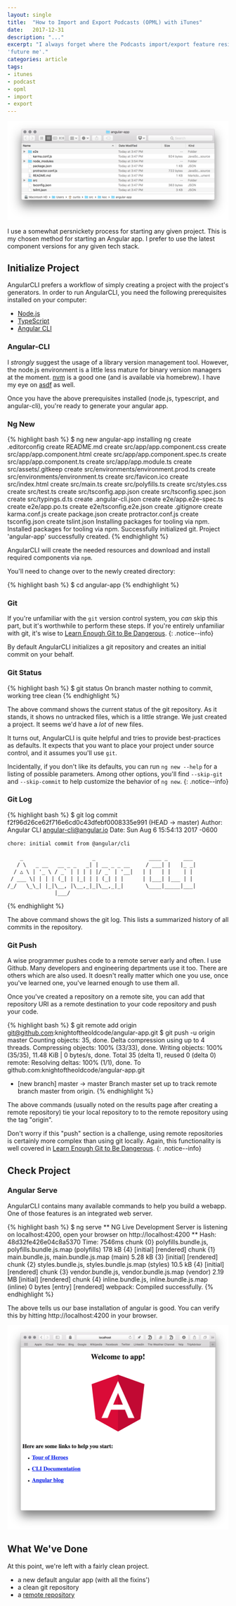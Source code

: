 ```yaml
---
layout: single
title:  "How to Import and Export Podcasts (OPML) with iTunes"
date:   2017-12-31
description: "..."
excerpt: "I always forget where the Podcasts import/export feature resides in iTunes. This post is for
'future me'."
categories: article
tags:
- itunes
- podcast
- opml
- import
- export
---
```


![The Completed Project Structure](/assets/images/angular/default-angular-directory-structure.png)

I use a somewhat persnickety process for starting any given project. This is my chosen method for
starting an Angular app. I prefer to use the latest component versions for any given tech stack.

## Initialize Project

AngularCLI prefers a workflow of simply creating a project with the project's generators. In order
to run AngularCLI, you need the following prerequisites installed on your computer:

- [Node.js](https://nodejs.org/en/download/)
- [TypeScript](http://www.typescriptlang.org/#download-links)
- [Angular CLI](https://cli.angular.io)

### Angular-CLI

I *strongly* suggest the usage of a library version management tool. However, the node.js
environment is a little less mature for binary version managers at the moment.
[nvm](https://github.com/creationix/nvm) is a good one (and is available via homebrew). I have my
eye on [asdf](https://github.com/asdf-vm/asdf) as well.

Once you have the above prerequisites installed (node.js, typescript, and angular-cli), you're ready
to generate your angular app.

### Ng New

{% highlight bash %}
$ ng new angular-app
installing ng
  create .editorconfig
  create README.md
  create src/app/app.component.css
  create src/app/app.component.html
  create src/app/app.component.spec.ts
  create src/app/app.component.ts
  create src/app/app.module.ts
  create src/assets/.gitkeep
  create src/environments/environment.prod.ts
  create src/environments/environment.ts
  create src/favicon.ico
  create src/index.html
  create src/main.ts
  create src/polyfills.ts
  create src/styles.css
  create src/test.ts
  create src/tsconfig.app.json
  create src/tsconfig.spec.json
  create src/typings.d.ts
  create .angular-cli.json
  create e2e/app.e2e-spec.ts
  create e2e/app.po.ts
  create e2e/tsconfig.e2e.json
  create .gitignore
  create karma.conf.js
  create package.json
  create protractor.conf.js
  create tsconfig.json
  create tslint.json
Installing packages for tooling via npm.
Installed packages for tooling via npm.
Successfully initialized git.
Project 'angular-app' successfully created.
{% endhighlight %}

AngularCLI will create the needed resources and download and install required components via `npm`.

You'll need to change over to the newly created directory:

{% highlight bash %}
$ cd angular-app
{% endhighlight %}

### Git

If you're unfamiliar with the `git` version control system, you *can* skip this part, but it's
worthwhile to perform these steps. If you're entirely unfamiliar with git, it's wise to
[Learn Enough Git to Be Dangerous][learn-enough-git].
{: .notice--info}

By default AngularCLI initializes a git repository and creates an initial commit on your behalf.

### Git Status

{% highlight bash %}
$ git status
On branch master
nothing to commit, working tree clean
{% endhighlight %}

The above command shows the current status of the git repository. As it stands, it shows no
untracked files, which is a little strange. We just created a project. It seems we'd have a *lot*
of new files.

It turns out, AngularCLI is quite helpful and tries to provide best-practices as defaults. It
expects that you want to place your project under source control, and it assumes you'll use `git`.

Incidentally, if you don't like its defaults, you can run `ng new --help` for a listing of
possible parameters. Among other options, you'll find `--skip-git` and `--skip-commit` to help
customize the behavior of `ng new`.
{: .notice--info}

### Git Log

{% highlight bash %}
$ git log
commit f2f96d26ce62f716e6cd0c43dfebf0008335e991 (HEAD -> master)
Author: Angular CLI <angular-cli@angular.io>
Date:   Sun Aug 6 15:54:13 2017 -0600

    chore: initial commit from @angular/cli

        _                      _                 ____ _     ___
       / \   _ __   __ _ _   _| | __ _ _ __     / ___| |   |_ _|
      / △ \ | '_ \ / _` | | | | |/ _` | '__|   | |   | |    | |
     / ___ \| | | | (_| | |_| | | (_| | |      | |___| |___ | |
    /_/   \_\_| |_|\__, |\__,_|_|\__,_|_|       \____|_____|___|
                   |___/
{% endhighlight %}

The above command shows the git log. This lists a summarized history of all commits in the
repository.

### Git Push

A wise programmer pushes code to a remote server early and often. I use Github. Many developers
and engineering departments use it too. There are others which are also used. It doesn't really
matter which one you use, once you've learned one, you've learned enough to use them all.

Once you've created a repository on a remote site, you can add that repository URI as a remote
destination to your code repository and push your code.

{% highlight bash %}
$ git remote add origin git@github.com:knightoftheoldcode/angular-app.git
$ git push -u origin master
Counting objects: 35, done.
Delta compression using up to 4 threads.
Compressing objects: 100% (33/33), done.
Writing objects: 100% (35/35), 11.48 KiB | 0 bytes/s, done.
Total 35 (delta 1), reused 0 (delta 0)
remote: Resolving deltas: 100% (1/1), done.
To github.com:knightoftheoldcode/angular-app.git
 * [new branch]      master -> master
Branch master set up to track remote branch master from origin.
{% endhighlight %}

The above commands (usually noted on the results page after creating a remote repository) tie your
local repository to to the remote repository using the tag "origin".

Don't worry if this "push" section is a challenge, using remote repositories is certainly more
complex than using git locally. Again, this functionality is well covered in
[Learn Enough Git to Be Dangerous][learn-enough-git].
{: .notice--info}

## Check Project

### Angular Serve

AngularCLI contains many available commands to help you build a webapp. One of those features is an
integrated web server.

{% highlight bash %}
$ ng serve
** NG Live Development Server is listening on localhost:4200, open your browser on http://localhost:4200 **
Hash: 48d32fe426e04c8a5370
Time: 7546ms
chunk    {0} polyfills.bundle.js, polyfills.bundle.js.map (polyfills) 178 kB {4} [initial] [rendered]
chunk    {1} main.bundle.js, main.bundle.js.map (main) 5.28 kB {3} [initial] [rendered]
chunk    {2} styles.bundle.js, styles.bundle.js.map (styles) 10.5 kB {4} [initial] [rendered]
chunk    {3} vendor.bundle.js, vendor.bundle.js.map (vendor) 2.19 MB [initial] [rendered]
chunk    {4} inline.bundle.js, inline.bundle.js.map (inline) 0 bytes [entry] [rendered]
webpack: Compiled successfully.
{% endhighlight %}

The above tells us our base installation of angular is good. You can verify this by hitting
http://localhost:4200 in your browser.

![Default Angular App](/assets/images/angular/default-angular-app.png)

## What We've Done

At this point, we're left with a fairly clean project.

- a new default angular app (with all the fixins')
- a clean git repository
- a [remote repository][github-knightoftheoldcode-angular-app]

[learn-enough-git]: http://amzn.to/2fhJqx2
[thoughtbot-git-commit-tips]: https://robots.thoughtbot.com/5-useful-tips-for-a-better-commit-message
[github-knightoftheoldcode-angular-app]: https://github.com/knightoftheoldcode/angular-app